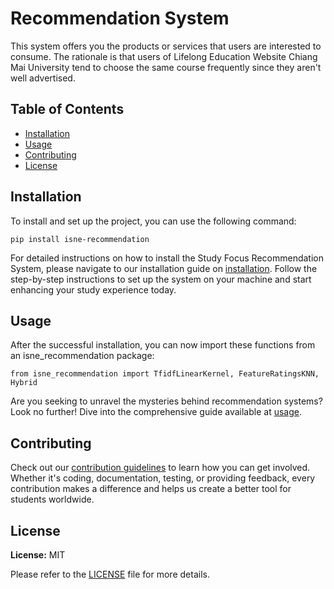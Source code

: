 # Recommendation System

This system offers you the products or services that users are interested to consume. The rationale is that users of Lifelong Education Website Chiang Mai University tend to choose the same course frequently since they aren't well advertised.

## Table of Contents

- [Installation](#installation)
- [Usage](#usage)
- [Contributing](#contributing)
- [License](#license)

## Installation

To install and set up the project, you can use the following command:
```
pip install isne-recommendation
```

For detailed instructions on how to install the Study Focus Recommendation System, please navigate to our installation guide on [installation](https://isne-recommendation.gitbook.io/recommendation-system/installation). Follow the step-by-step instructions to set up the system on your machine and start enhancing your study experience today.

## Usage

After the successful installation, you can now import these functions from an isne_recommendation package:

```
from isne_recommendation import TfidfLinearKernel, FeatureRatingsKNN, Hybrid
```

Are you seeking to unravel the mysteries behind recommendation systems? Look no further! Dive into the comprehensive guide available at [usage](https://isne-recommendation.gitbook.io/recommendation-system/).

## Contributing

Check out our [contribution guidelines](https://isne-recommendation.gitbook.io/recommendation-system/contributing) to learn how you can get involved. Whether it's coding, documentation, testing, or providing feedback, every contribution makes a difference and helps us create a better tool for students worldwide.

## License

**License:** MIT

Please refer to the [LICENSE](LICENSE) file for more details.
